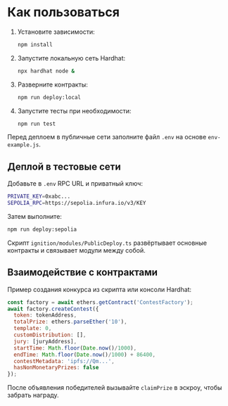 # Как пользоваться

1. Установите зависимости:
   ```bash
   npm install
   ```
2. Запустите локальную сеть Hardhat:
   ```bash
   npx hardhat node &
   ```
3. Разверните контракты:
   ```bash
   npm run deploy:local
   ```
4. Запустите тесты при необходимости:
   ```bash
   npm run test
   ```

Перед деплоем в публичные сети заполните файл `.env` на основе `env-example.js`.

## Деплой в тестовые сети

Добавьте в `.env` RPC URL и приватный ключ:
```bash
PRIVATE_KEY=0xabc...
SEPOLIA_RPC=https://sepolia.infura.io/v3/KEY
```
Затем выполните:
```bash
npm run deploy:sepolia
```

Скрипт `ignition/modules/PublicDeploy.ts` развёртывает основные контракты и связывает модули между собой.

## Взаимодействие с контрактами

Пример создания конкурса из скрипта или консоли Hardhat:
```javascript
const factory = await ethers.getContract('ContestFactory');
await factory.createContest({
  token: tokenAddress,
  totalPrize: ethers.parseEther('10'),
  template: 0,
  customDistribution: [],
  jury: [juryAddress],
  startTime: Math.floor(Date.now()/1000),
  endTime: Math.floor(Date.now()/1000) + 86400,
  contestMetadata: 'ipfs://Qm...',
  hasNonMonetaryPrizes: false
});
```

После объявления победителей вызывайте `claimPrize` в эскроу, чтобы забрать награду.